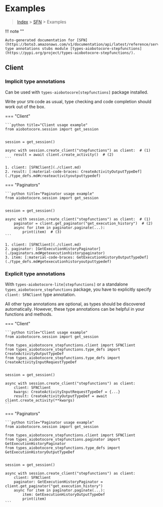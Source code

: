 # Examples

> [Index](../README.md) > [SFN](./README.md) > Examples

!!! note ""

    Auto-generated documentation for [SFN](https://boto3.amazonaws.com/v1/documentation/api/latest/reference/services/stepfunctions.html#SFN)
    type annotations stubs module [types-aiobotocore-stepfunctions](https://pypi.org/project/types-aiobotocore-stepfunctions/).

## Client

### Implicit type annotations

Can be used with `types-aiobotocore[stepfunctions]` package installed.

Write your `SFN` code as usual,
type checking and code completion should work out of the box.



=== "Client"

    ```python title="Client usage example"
    from aiobotocore.session import get_session


    session = get_session()

    async with session.create_client("stepfunctions") as client:  # (1)
        result = await client.create_activity()  # (2)
    ```

    1. client: [SFNClient](./client.md)
    2. result: [:material-code-braces: CreateActivityOutputTypeDef](./type_defs.md#createactivityoutputtypedef) 



=== "Paginators"

    ```python title="Paginator usage example"
    from aiobotocore.session import get_session


    session = get_session()

    async with session.create_client("stepfunctions") as client:  # (1)
        paginator = client.get_paginator("get_execution_history")  # (2)
        async for item in paginator.paginate(...):
            print(item)  # (3)
    ```

    1. client: [SFNClient](./client.md)
    2. paginator: [GetExecutionHistoryPaginator](./paginators.md#getexecutionhistorypaginator)
    3. item: [:material-code-braces: GetExecutionHistoryOutputTypeDef](./type_defs.md#getexecutionhistoryoutputtypedef) 




### Explicit type annotations

With `types-aiobotocore-lite[stepfunctions]`
or a standalone `types_aiobotocore_stepfunctions` package, you have to explicitly specify
`client: SFNClient` type annotation.

All other type annotations are optional, as types should be discovered automatically.
However, these type annotations can be helpful in your functions and methods.


=== "Client"

    ```python title="Client usage example"
    from aiobotocore.session import get_session

    from types_aiobotocore_stepfunctions.client import SFNClient
    from types_aiobotocore_stepfunctions.type_defs import CreateActivityOutputTypeDef
    from types_aiobotocore_stepfunctions.type_defs import CreateActivityInputRequestTypeDef


    session = get_session()

    async with session.create_client("stepfunctions") as client:
        client: SFNClient
        kwargs: CreateActivityInputRequestTypeDef = {...}
        result: CreateActivityOutputTypeDef = await client.create_activity(**kwargs)
    ```



=== "Paginators"

    ```python title="Paginator usage example"
    from aiobotocore.session import get_session

    from types_aiobotocore_stepfunctions.client import SFNClient
    from types_aiobotocore_stepfunctions.paginator import GetExecutionHistoryPaginator
    from types_aiobotocore_stepfunctions.type_defs import GetExecutionHistoryOutputTypeDef


    session = get_session()

    async with session.create_client("stepfunctions") as client:
        client: SFNClient
        paginator: GetExecutionHistoryPaginator = client.get_paginator("get_execution_history")
        async for item in paginator.paginate(...):
            item: GetExecutionHistoryOutputTypeDef
            print(item)
    ```


